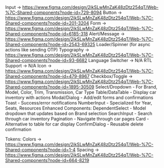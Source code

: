 Input -> https://www.figma.com/design/2ikSLwMnZaK48zDtz254qT/Web-%7C-Shared-components?node-id=729-8094
Button -> https://www.figma.com/design/2ikSLwMnZaK48zDtz254qT/Web-%7C-Shared-components?node-id=201-3204
Form -> https://www.figma.com/design/2ikSLwMnZaK48zDtz254qT/Web-%7C-Shared-components?node-id=6185-318
Alert/Message -> https://www.figma.com/design/2ikSLwMnZaK48zDtz254qT/Web-%7C-Shared-components?node-id=2543-69325
Loader/Spinner (for async actions like sending OTP)
Typography -> https://www.figma.com/design/2ikSLwMnZaK48zDtz254qT/Web-%7C-Shared-components?node-id=93-6682
Language Switcher -> N/A
RTL Support -> N/A
Icon -> https://www.figma.com/design/2ikSLwMnZaK48zDtz254qT/Web-%7C-Shared-components?node-id=479-8967
Checkbox/Toggle -> https://www.figma.com/design/2ikSLwMnZaK48zDtz254qT/Web-%7C-Shared-components?node-id=1895-30509
Select/Dropdown - For Brand, Model, Color, Trim, Transmission, Car Type
Table/DataTable - Display car inventory with actions
Modal/Dialog - Add/edit forms and confirmations
Toast - Success/error notifications
NumberInput - Specialized for Year, Seats, Resources
Enhanced Components:
DependentSelect - Model dropdown that updates based on Brand selection
SearchInput - Search through car inventory
Pagination - Navigate through car pages
Card - Alternative to table for car display
ConfirmDialog - Reusable delete confirmation

Tokens:
Colors -> https://www.figma.com/design/2ikSLwMnZaK48zDtz254qT/Web-%7C-Shared-components?node-id=1-4
Spacing -> https://www.figma.com/design/2ikSLwMnZaK48zDtz254qT/Web-%7C-Shared-components?node-id=664-8219
